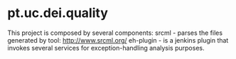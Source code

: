 # pt.uc.dei.quality
This project is composed by several components:
srcml - parses the files generated by tool: http://www.srcml.org/
eh-plugin - is a jenkins plugin that invokes several services for exception-handling analysis purposes.
